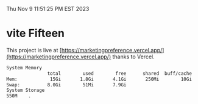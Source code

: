 Thu Nov  9 11:51:25 PM EST 2023

# vite Fifteen


This project is live at [https://marketingpreference.vercel.app/](https://marketingpreference.vercel.app/) thanks to Vercel.

```bash
System Memory
               total        used        free      shared  buff/cache   available
Mem:            15Gi       1.8Gi       4.1Gi       250Mi        10Gi        13Gi
Swap:          8.0Gi        51Mi       7.9Gi
System Storage
550M	.
```
